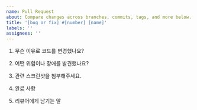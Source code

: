 ```yaml
---
name: Pull Request
about: Compare changes across branches, commits, tags, and more below.
title: '[bug or fix] #[number] [name]'
labels: ''
assignees: ''
---
```


1. 무슨 이유로 코드를 변경했나요?

2. 어떤 위험이나 장애를 발견했나요?

3. 관련 스크린샷을 첨부해주세요.

4. 완료 사항

5. 리뷰어에게 남기는 말
